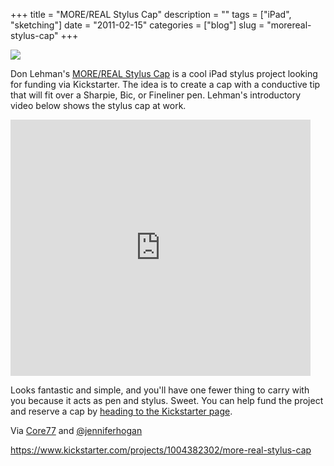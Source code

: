 +++
title = "MORE/REAL Stylus Cap"
description = ""
tags = ["iPad", "sketching"]
date = "2011-02-15"
categories = ["blog"]
slug = "morereal-stylus-cap"
+++



  <div class="notebook-screenshot"><a href="https://www.kickstarter.com/projects/1004382302/more-real-stylus-cap"><img id='bluga-thumbnail-2478' class='bluga-thumbnail large' src='http://media.konigi.com/bluga/
wt4d5a9894732f3_large.jpg'/></a></div><p>Don Lehman's <a href="https://www.kickstarter.com/projects/1004382302/more-real-stylus-cap">MORE/REAL Stylus Cap</a> is a cool iPad stylus project looking for funding via Kickstarter.  The idea is to create a cap with a conductive tip that will fit over a Sharpie, Bic, or Fineliner pen. Lehman's introductory video below shows the stylus cap at work.</p>
<div class="video"><iframe frameborder="0" height="410px" src="https://www.kickstarter.com/projects/donlehman/more-real-stylus-cap/widget/video.html" width="480px"></iframe></div>
<p>Looks fantastic and simple, and you'll have one fewer thing to carry with you because it acts as pen and stylus. Sweet. You can help fund the project and reserve a cap by <a href="https://www.kickstarter.com/projects/1004382302/more-real-stylus-cap">heading to the Kickstarter page</a>.</p>
<p>Via <a href="http://www.core77.com/blog/starting_out/don_lehmans_morereal_stylus_cap_18561.asp">Core77</a> and <a href="http://twitter.com/#!/jenniferhogan/status/37370108703678465">@jenniferhogan</a></p>
    
  <a href="https://www.kickstarter.com/projects/1004382302/more-real-stylus-cap">https://www.kickstarter.com/projects/1004382302/more-real-stylus-cap</a>
